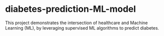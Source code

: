 # diabetes-prediction-ML-model
This project demonstrates the intersection of healthcare and Machine Learning (ML), by leveraging supervised ML algorithms to predict diabetes. 
